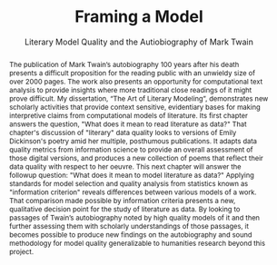 ---
pid: g2021armoza
done: true
title: Framing a Model
subtitle: Literary Model Quality and the Autiobiography of Mark Twain
category: Grad Fellowship Project
tags:
- text-analysis
cohort_year: '2021'
abstract: 'The publication of Mark Twain’s autobiography 100 years after his death
  presents a difficult proposition for the reading public with an unwieldy size of
  over 2000 pages. The work also presents an opportunity for computational text analysis
  to provide insights where more traditional close readings of it might prove difficult.
  My dissertation, “The Art of Literary Modeling”, demonstrates new scholarly activities
  that provide context sensitive, evidentiary bases for making interpretive claims
  from computational models of literature. Its first chapter answers the question,
  "What does it mean to read literature as data?" That chapter''s discussion of "literary"
  data quality looks to versions of Emily Dickinson''s poetry amid her multiple, posthumous
  publications. It adapts data quality metrics from information science to provide
  an overall assessment of those digital versions, and produces a new collection of
  poems that reflect their data quality with respect to her oeuvre. This next chapter
  will answer the followup question: "What does it mean to model literature as data?"
  Applying standards for model selection and quality analysis from statistics known
  as "information criterion" reveals differences between various models of a work.
  That comparison made possible by information criteria presents a new, qualitative
  decision point for the study of literature as data. By looking to passages of Twain’s
  autobiography noted by high quality models of it and then further assessing them
  with scholarly understandings of those passages, it becomes possible to produce
  new findings on the autobiography and sound methodology for model quality generalizable
  to humanities research beyond this project.'
pis:
- armoza
order: '021'
layout: project
---